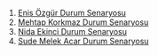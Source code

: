 1. [Enis Özgür Durum Senaryosu](https://github.com/mehtaapxkrkmz/lacivert/raw/main/Durum-Senaryolar%C4%B1/Enis%C3%96zg%C3%BCrDurumSenaryosu.pdf)
2. [Mehtap Korkmaz Durum Senaryosu](https://github.com/mehtaapxkrkmz/lacivert/raw/main/Durum-Senaryolar%C4%B1/MehtapKorkmazDurumSenaryosu.pdf)
3. [Nida Ekinci Durum Senaryosu](https://github.com/mehtaapxkrkmz/lacivert/raw/main/Durum-Senaryolar%C4%B1/NidaEkinciDurumSenaryosu.pdf)
4. [Sude Melek Acar Durum Senaryosu](https://github.com/mehtaapxkrkmz/lacivert/raw/main/Durum-Senaryoları/Sude%20Melek%20Acar%20UseCase.pdf)
